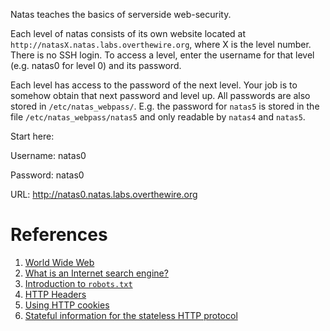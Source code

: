 Natas teaches the basics of serverside web-security.

Each level of natas consists of its own website located at `http://natasX.natas.labs.overthewire.org`, where X is the level number. There is no SSH login. To access a level, enter the username for that level (e.g. natas0 for level 0) and its password.

Each level has access to the password of the next level. Your job is to somehow obtain that next password and level up. All passwords are also stored in `/etc/natas_webpass/`. E.g. the password for `natas5` is stored in the file `/etc/natas_webpass/natas5` and only readable by `natas4` and `natas5`.

Start here:

Username: natas0

Password: natas0

URL: http://natas0.natas.labs.overthewire.org

# References

1. [World Wide Web](https://developer.mozilla.org/en-US/docs/Glossary/World_Wide_Web)
1. [What is an Internet search engine?](https://developer.mozilla.org/en-US/docs/Glossary/Search_engine)
1. [Introduction to `robots.txt`](https://support.google.com/webmasters/answer/6062608?hl=en)
1. [HTTP Headers](https://developer.mozilla.org/en-US/docs/Web/HTTP/Headers)
1. [Using HTTP cookies](https://developer.mozilla.org/en-US/docs/Web/HTTP/Cookies)
1. [Stateful information for the stateless HTTP protocol](https://developer.mozilla.org/en-US/docs/Web/HTTP/Overview#HTTP_is_stateless_but_not_sessionless)
